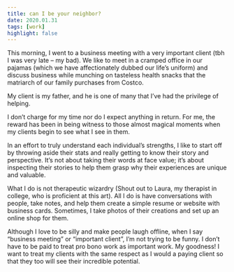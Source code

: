 ```yaml
---
title: can I be your neighbor?
date: 2020.01.31
tags: [work]
highlight: false
---
```


This morning, I went to a business meeting with a very important client (tbh I was very late – my bad). We like to meet in a cramped office in our pajamas (which we have affectionately dubbed our life’s uniform) and discuss business while munching on tasteless health snacks that the matriarch of our family purchases from Costco.

My client is my father, and he is one of many that I’ve had the privilege of helping.

I don’t charge for my time nor do I expect anything in return. For me, the reward has been in being witness to those almost magical moments when my clients begin to see what I see in them.

In an effort to truly understand each individual’s strengths, I like to start off by throwing aside their stats and really getting to know their story and perspective. It’s not about taking their words at face value; it’s about inspecting their stories to help them grasp why their experiences are unique and valuable.

What I do is not therapeutic wizardry (Shout out to Laura, my therapist in college, who is proficient at this art). All I do is have conversations with people, take notes, and help them create a simple resume or website with business cards. Sometimes, I take photos of their creations and set up an online shop for them.

Although I love to be silly and make people laugh offline, when I say “business meeting” or “important client”, I’m not trying to be funny. I don’t have to be paid to treat pro bono work as important work. My goodness! I want to treat my clients with the same respect as I would a paying client so that they too will see their incredible potential.